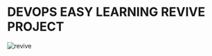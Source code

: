 # DEVOPS EASY LEARNING  REVIVE PROJECT








![revive](https://github.com/DEL-ORG/s6-terraform-code/assets/96950933/9e6a2443-6cfa-4ab2-bc49-266045418cdc)
